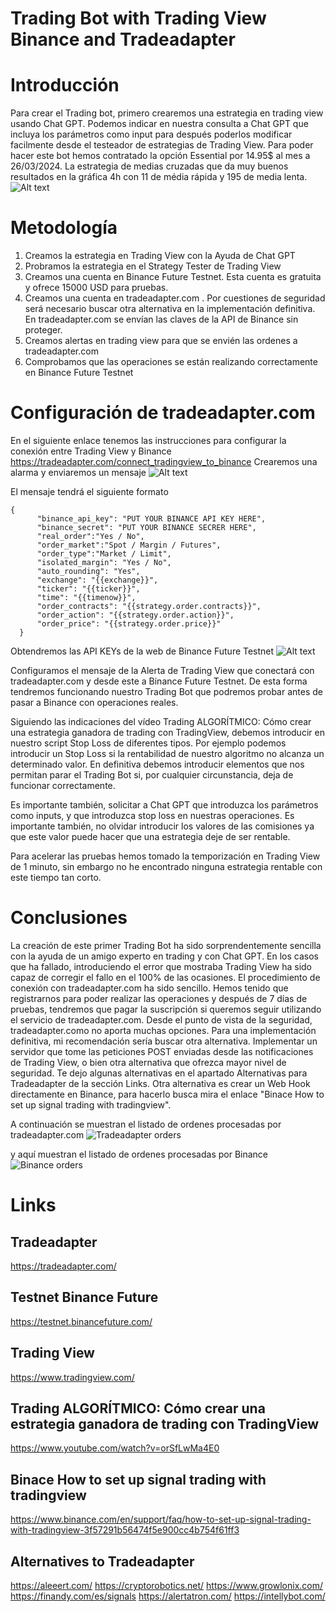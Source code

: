 # Trading Bot with Trading View Binance and Tradeadapter

# Introducción
Para crear el Trading bot, primero crearemos una estrategia en trading view usando Chat GPT. Podemos indicar en nuestra consulta a Chat GPT que incluya los parámetros como input para después
poderlos modificar facilmente desde el testeador de estrategias de Trading View. Para poder hacer este bot hemos contratado la opción Essential por 14.95$ al mes a 26/03/2024.
La estrategia de medias cruzadas que da muy buenos resultados en la gráfica 4h con 11 de média rápida y 195 de media lenta. 
![Alt text](trading_bot_1.png "Estrategia medias cruzadas 4h ETH")

# Metodología
1. Creamos la estrategia en Trading View con la Ayuda de Chat GPT
2. Probramos la estrategia en el Strategy Tester de Trading View
3. Creamos una cuenta en Binance Future Testnet. Esta cuenta es gratuita y ofrece 15000 USD para pruebas.
4. Creamos una cuenta en tradeadapter.com . Por cuestiones de seguridad será necesario buscar otra alternativa en la implementación definitiva. En tradeadapter.com se envían las claves de la API de Binance sin proteger.
5. Creamos alertas en trading view para que se envién las ordenes a tradeadapter.com
6. Comprobamos que las operaciones se están realizando correctamente en Binance Future Testnet

# Configuración de tradeadapter.com
En el siguiente enlace tenemos las instrucciones para configurar la conexión entre Trading View y Binance https://tradeadapter.com/connect_tradingview_to_binance
Crearemos una alarma y enviaremos un mensaje ![Alt text](alert_notification_setup.png "Alert notification setup")

El mensaje tendrá el siguiente formato
```
{
      "binance_api_key": "PUT YOUR BINANCE API KEY HERE",
      "binance_secret": "PUT YOUR BINANCE SECRER HERE",
      "real_order":"Yes / No",
      "order_market":"Spot / Margin / Futures",
      "order_type":"Market / Limit",
      "isolated_margin": "Yes / No",
      "auto_rounding": "Yes",
      "exchange": "{{exchange}}",
      "ticker": "{{ticker}}",
      "time": "{{timenow}}",
      "order_contracts": "{{strategy.order.contracts}}",
      "order_action": "{{strategy.order.action}}",
      "order_price": "{{strategy.order.price}}"
  }
```
Obtendremos las API KEYs de la web de Binance Future Testnet  ![Alt text](binance_api_key.png "Binance API KEY")

Configuramos el mensaje de la Alerta de Trading View que conectará con tradeadapter.com y desde este a Binance Future Testnet. De esta forma tendremos funcionando nuestro Trading Bot que podremos probar antes de pasar a Binance con operaciones reales.

Siguiendo las indicaciones del vídeo Trading ALGORÍTMICO: Cómo crear una estrategia ganadora de trading con TradingView, debemos introducir en nuestro script Stop Loss de diferentes tipos. Por ejemplo podemos introducir un Stop Loss si la rentabilidad de nuestro algoritmo no alcanza un determinado valor. En definitiva debemos introducir elementos que nos permitan parar el Trading Bot si, por cualquier circunstancia, deja de funcionar correctamente.

Es importante también, solicitar a Chat GPT que introduzca los parámetros como inputs, y que introduzca stop loss en nuestras operaciones. Es importante también, no olvidar introducir los valores de las comisiones ya que este valor puede hacer que una estrategia deje de ser rentable.

Para acelerar las pruebas hemos tomado la temporización en Trading View de 1 minuto, sin embargo no he encontrado ninguna estrategia rentable con este tiempo tan corto.

# Conclusiones

La creación de este primer Trading Bot ha sido sorprendentemente sencilla con la ayuda de un amigo experto en trading y con Chat GPT. En los casos que ha fallado, introduciendo el error que mostraba Trading View ha sido capaz de corregir el fallo en el 100% de las ocasiones. El procedimiento de conexión con tradeadapter.com ha sido sencillo. Hemos tenido que registrarnos para poder realizar las operaciones y después de 7 días de pruebas, tendremos que pagar la suscripción si queremos seguir utilizando el servicio de tradeadapter.com. Desde el punto de vista de la seguridad, tradeadapter.como no aporta muchas opciones. Para una implementación definitiva, mi recomendación sería buscar otra alternativa. Implementar un servidor que tome las peticiones POST enviadas desde las notificaciones de Trading View, o bien otra alternativa que ofrezca mayor nivel de seguridad. Te dejo algunas alternativas en el apartado Alternativas para Tradeadapter de la sección Links. Otra alternativa es crear un Web Hook directamente en Binance, para hacerlo busca mira el enlace "Binace How to set up signal trading with tradingview".

A continuación se muestran el listado de ordenes procesadas por tradeadapter.com 
 ![Tradeadapter orders](tradeadapter.png "Tradeadapter orders")  

y aquí muestran el listado de ordenes procesadas por Binance 
 ![Binance orders](binance_orders.png "Binance orders")  
 
# Links
## Tradeadapter
https://tradeadapter.com/

## Testnet Binance Future
https://testnet.binancefuture.com/

## Trading View
https://www.tradingview.com/

## Trading ALGORÍTMICO: Cómo crear una estrategia ganadora de trading con TradingView
https://www.youtube.com/watch?v=orSfLwMa4E0

## Binace How to set up signal trading with tradingview
https://www.binance.com/en/support/faq/how-to-set-up-signal-trading-with-tradingview-3f57291b56474f5e900cc4b754f61ff3

## Alternatives to Tradeadapter
https://aleeert.com/
https://cryptorobotics.net/
https://www.growlonix.com/
https://finandy.com/es/signals
https://alertatron.com/
https://intellybot.com/
